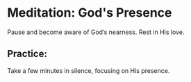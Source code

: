 # Meditation: God's Presence

Pause and become aware of God’s nearness. Rest in His love.

## Practice:
Take a few minutes in silence, focusing on His presence.
